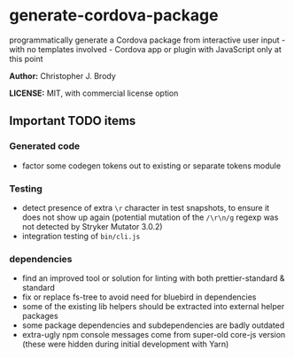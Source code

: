 # generate-cordova-package

programmatically generate a Cordova package from interactive user input - with no templates involved - Cordova app or plugin with JavaScript only at this point

**Author:** Christopher J. Brody

**LICENSE:** MIT, with commercial license option

## Important TODO items

### Generated code

- factor some codegen tokens out to existing or separate tokens module

### Testing

- detect presence of extra `\r` character in test snapshots, to ensure it does not show up again (potential mutation of the `/\r\n/g` regexp was not detected by Stryker Mutator 3.0.2)
- integration testing of `bin/cli.js`

### dependencies

- find an improved tool or solution for linting with both prettier-standard & standard
- fix or replace fs-tree to avoid need for bluebird in dependencies
- some of the existing lib helpers should be extracted into external helper packages
- some package dependencies and subdependencies are badly outdated
- extra-ugly npm console messages come from super-old core-js version (these were hidden during initial development with Yarn)
